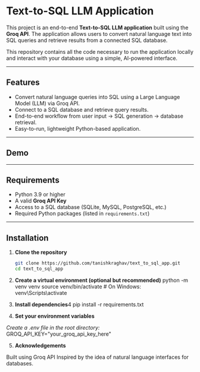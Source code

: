 # Text-to-SQL LLM Application

This project is an end-to-end **Text-to-SQL LLM application** built using the **Groq API**. The application allows users to convert natural language text into SQL queries and retrieve results from a connected SQL database.  

This repository contains all the code necessary to run the application locally and interact with your database using a simple, AI-powered interface.

---

## Features

- Convert natural language queries into SQL using a Large Language Model (LLM) via Groq API.
- Connect to a SQL database and retrieve query results.
- End-to-end workflow from user input → SQL generation → database retrieval.
- Easy-to-run, lightweight Python-based application.

---

## Demo



---

## Requirements

- Python 3.9 or higher
- A valid **Groq API Key**
- Access to a SQL database (SQLite, MySQL, PostgreSQL, etc.)
- Required Python packages (listed in `requirements.txt`)

---

## Installation

1. **Clone the repository**
   ```bash
   git clone https://github.com/tanishkraghav/text_to_sql_app.git
   cd text_to_sql_app

2. **Create a virtual environment (optional but recommended)**
python -m venv venv
source venv/bin/activate  # On Windows: venv\Scripts\activate


3. **Install dependencies**4
pip install -r requirements.txt


4. **Set your environment variables**
   
*Create a .env file in the root directory:*
GROQ_API_KEY="your_groq_api_key_here"

5. **Acknowledgements**

Built using Groq API
Inspired by the idea of natural language interfaces for databases.
   
